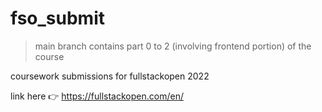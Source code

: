 # fso_submit

> main branch contains part 0 to 2 (involving frontend portion) of the course

coursework submissions for fullstackopen 2022

link here :point_right: https://fullstackopen.com/en/
